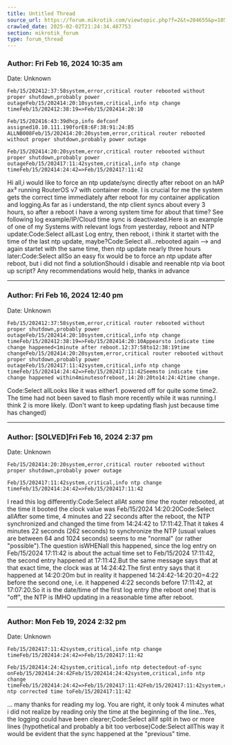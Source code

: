```yaml
---
title: Untitled Thread
source_url: https://forum.mikrotik.com/viewtopic.php?f=2&t=204655&p=1056786&amp;sid=1ef4b927f8b28e3b342d451b507d8371#p1056786
crawled_date: 2025-02-02T21:24:34.487753
section: mikrotik_forum
type: forum_thread
---
```


### Author: Fri Feb 16, 2024 10:35 am
Date: Unknown

```
Feb/15/202412:37:58system,error,critical router rebooted without proper shutdown,probably power outageFeb/15/202414:20:10system,critical,info ntp change timeFeb/15/202412:38:19=>Feb/15/202414:20:10
```

```
Feb/15/202416:43:39dhcp,info defconf assigned10.10.111.190forE8:6F:38:91:24:B5 ALLNB008Feb/15/202414:20:20system,error,critical router rebooted without proper shutdown,probably power outage
```

```
Feb/15/202414:20:20system,error,critical router rebooted without proper shutdown,probably power outageFeb/15/202417:11:42system,critical,info ntp change timeFeb/15/202414:24:42=>Feb/15/202417:11:42
```

Hi all,i would like to force an ntp update/sync directly after reboot on an hAP ax³ running RouterOS v7 with container mode. I is crucial for me the system gets the correct time immediately after reboot for my container application and logging.As far as i understand, the ntp client syncs about every 3 hours, so after a reboot i have a wrong system time for about that time? See following log example/IP/Cloud time sync is deactivated.Here is an example of one of my Systems with relevant logs from yesterday, reboot and NTP update:Code:Select allLast Log entry, then reboot, i think it startet with the time of the last ntp update, maybe?Code:Select all...rebooted again --> and again startet with the same time, then ntp update nearly three hours later:Code:Select allSo an easy fix would be to force an ntp update after reboot, but i did not find a solutionShould i disable and reenable ntp via boot up script? Any recommendations would help, thanks in advance


---
### Author: Fri Feb 16, 2024 12:40 pm
Date: Unknown

```
Feb/15/202412:37:58system,error,critical router rebooted without proper shutdown,probably power outageFeb/15/202414:20:10system,critical,info ntp change timeFeb/15/202412:38:19=>Feb/15/202414:20:10Appearsto indicate time change happened<1minute after reboot.12:37:58to12:38:19time changeFeb/15/202414:20:20system,error,critical router rebooted without proper shutdown,probably power outageFeb/15/202417:11:42system,critical,info ntp change timeFeb/15/202414:24:42=>Feb/15/202417:11:42Seemsto indicate time change happened within4minutesofreboot,14:20:20to14:24:42time change.
```

Code:Select allLooks like it was either1. powered off for quite some time2. The time had not been saved to flash more recently while it was running.I think 2 is more likely. (Don't want to keep updating flash just because time has changed)


---
### Author: [SOLVED]Fri Feb 16, 2024 2:37 pm
Date: Unknown

```
Feb/15/202414:20:20system,error,critical router rebooted without proper shutdown,probably power outage
```

```
Feb/15/202417:11:42system,critical,info ntp change timeFeb/15/202414:24:42=>Feb/15/202417:11:42
```

I read this log differently:Code:Select allAt *some time* the router rebooted, at the time it booted the clock value was Feb/15/2024 14:20:20Code:Select allAfter some time, 4 minutes and 22 seconds after the reboot, the NTP synchronized and changed the time from 14:24:42 to 17:11:42.That it takes 4 minutes 22 seconds (262 seconds) to synchronize the NTP (usual values are between 64 and 1024 seconds) seems to me "normal" (or rather "possible").The question isWHENall this happened, since the log entry on Feb/15/2024 17:11:42 is about the actual time set to Feb/15/2024 17:11:42, the second entry happened at 17:11:42.But the same message says that at that exact time, the clock was at 14:24:42.The first entry says that it happened at 14:20:20m but in reality it happened 14:24:42-14:20:20=4:22 before the second one, i.e. it happened 4:22 seconds before 17:11:42, at 17:07:20.So it is the date/time of the first log entry (the reboot one) that is "off", the NTP is IMHO updating in a reasonable time after reboot.


---
### Author: Mon Feb 19, 2024 2:32 pm
Date: Unknown

```
Feb/15/202417:11:42system,critical,info ntp change timeFeb/15/202414:24:42=>Feb/15/202417:11:42
```

```
Feb/15/202414:24:42system,critical,info ntp detectedout-of-sync onFeb/15/202414:24:42Feb/15/202414:24:42system,critical,info ntp change timeFeb/15/202414:24:42=>Feb/15/202417:11:42Feb/15/202417:11:42system,critical,info ntp corrected time toFeb/15/202417:11:42
```

... many thanks for reading my log. You are right, it only took 4 minutes what i did not realize by reading only the time at the beginning of the line...Yes, the logging could have been clearer;Code:Select allif split in two or more lines (hypothetical and probably a bit too verbose)Code:Select allThis way it would be evident that the sync happened at the "previous" time.


